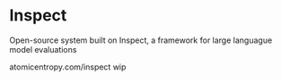 # Inspect

Open-source system built on Inspect, a framework for large languague model evaluations

atomicentropy.com/inspect     wip
